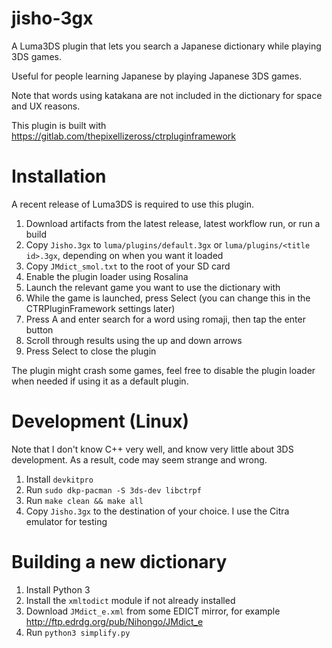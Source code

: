 # jisho-3gx

A Luma3DS plugin that lets you search a Japanese dictionary while playing 3DS games.

Useful for people learning Japanese by playing Japanese 3DS games.

Note that words using katakana are not included in the dictionary for space and UX reasons.

This plugin is built with https://gitlab.com/thepixellizeross/ctrpluginframework

# Installation

A recent release of Luma3DS is required to use this plugin.

1. Download artifacts from the latest release, latest workflow run, or run a build
2. Copy `Jisho.3gx` to `luma/plugins/default.3gx` or `luma/plugins/<title id>.3gx`, depending on when you want it loaded
3. Copy `JMdict_smol.txt` to the root of your SD card
4. Enable the plugin loader using Rosalina
5. Launch the relevant game you want to use the dictionary with
6. While the game is launched, press Select (you can change this in the CTRPluginFramework settings later)
7. Press A and enter search for a word using romaji, then tap the enter button
8. Scroll through results using the up and down arrows
9. Press Select to close the plugin

The plugin might crash some games, feel free to disable the plugin loader when needed if using it as a default plugin.

# Development (Linux)

Note that I don't know C++ very well, and know very little about 3DS development. As a result, code may seem strange and wrong.

1. Install `devkitpro`
2. Run `sudo dkp-pacman -S 3ds-dev libctrpf`
3. Run `make clean && make all`
4. Copy `Jisho.3gx` to the destination of your choice. I use the Citra emulator for testing

# Building a new dictionary

1. Install Python 3
2. Install the `xmltodict` module if not already installed
3. Download `JMdict_e.xml` from some EDICT mirror, for example http://ftp.edrdg.org/pub/Nihongo/JMdict_e
4. Run `python3 simplify.py`
